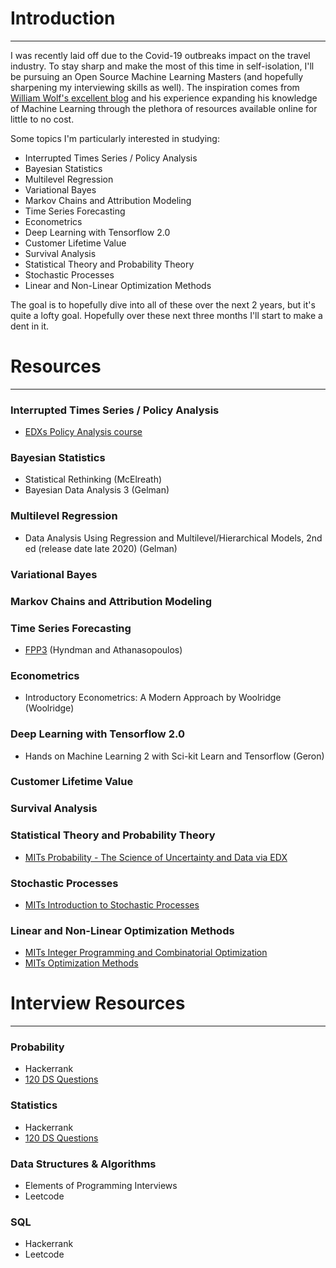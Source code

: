# Introduction
---
I was recently laid off due to the Covid-19 outbreaks impact on the travel industry. To stay sharp and make the most of this time in self-isolation, I'll be pursuing an Open Source Machine Learning Masters (and hopefully sharpening my interviewing skills as well). The inspiration comes from [William Wolf's excellent blog](http://willwolf.io/) and his experience expanding his knowledge of Machine Learning through the plethora of resources available online for little to no cost.

Some topics I'm particularly interested in studying:
 * Interrupted Times Series / Policy Analysis
 * Bayesian Statistics
 * Multilevel Regression
 * Variational Bayes
 * Markov Chains and Attribution Modeling
 * Time Series Forecasting
 * Econometrics
 * Deep Learning with Tensorflow 2.0
 * Customer Lifetime Value
 * Survival Analysis
 * Statistical Theory and Probability Theory
 * Stochastic Processes
 * Linear and Non-Linear Optimization Methods 
 
The goal is to hopefully dive into all of these over the next 2 years, but it's quite a lofty goal. Hopefully over these next three months I'll start to make a dent in it.

# Resources
---

### Interrupted Times Series / Policy Analysis
 * [EDXs Policy Analysis course](https://www.edx.org/course/policy-analysis-using-interrupted-time-series)
### Bayesian Statistics
 * Statistical Rethinking (McElreath)
 * Bayesian Data Analysis 3 (Gelman)
### Multilevel Regression
 * Data Analysis Using Regression and Multilevel/Hierarchical Models, 2nd ed (release date late 2020) (Gelman)
### Variational Bayes

### Markov Chains and Attribution Modeling

### Time Series Forecasting
 * [FPP3](https://otexts.com/fpp3/) (Hyndman and Athanasopoulos)

### Econometrics
 * Introductory Econometrics: A Modern Approach by Woolridge (Woolridge)

### Deep Learning with Tensorflow 2.0
 * Hands on Machine Learning 2 with Sci-kit Learn and Tensorflow (Geron)
 
### Customer Lifetime Value

### Survival Analysis

### Statistical Theory and Probability Theory
 * [MITs Probability - The Science of Uncertainty and Data via EDX](https://courses.edx.org/courses/course-v1:MITx+6.431x+1T2020/)
 
### Stochastic Processes
 * [MITs Introduction to Stochastic Processes](https://ocw.mit.edu/courses/mathematics/18-445-introduction-to-stochastic-processes-spring-2015/)

### Linear and Non-Linear Optimization Methods 
 * [MITs Integer Programming and Combinatorial Optimization](https://ocw.mit.edu/courses/sloan-school-of-management/15-083j-integer-programming-and-combinatorial-optimization-fall-2009/)
 * [MITs Optimization Methods](https://ocw.mit.edu/courses/sloan-school-of-management/15-093j-optimization-methods-fall-2009/syllabus/)

# Interview Resources
---

### Probability
 * Hackerrank
 * [120 DS Questions](https://github.com/kojino/120-Data-Science-Interview-Questions)


### Statistics
 * Hackerrank
 * [120 DS Questions](https://github.com/kojino/120-Data-Science-Interview-Questions)


### Data Structures & Algorithms
 * Elements of Programming Interviews
 * Leetcode

### SQL
 * Hackerrank
 * Leetcode

